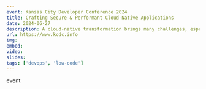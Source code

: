 ```yaml
---
event: Kansas City Developer Conference 2024
title: Crafting Secure & Performant Cloud-Native Applications
date: 2024-06-27
description: A cloud-native transformation brings many challenges, especially when supporting a large portfolio of enterprise applications and their architectural complexities. Two of the most critical areas to address when moving to a cloud-native architecture are security and performance. In this talk, learn how to tackle both these challenges head-on by understanding what it is that makes cloud-native security and performance so complex, and the factors to consider to ensure your DevOps processes are ready as your organization transitions to this new architecture.
url: https://www.kcdc.info
img: 
embed: 
video: 
slides: 
tags: ['devops', 'low-code']
---
```

event